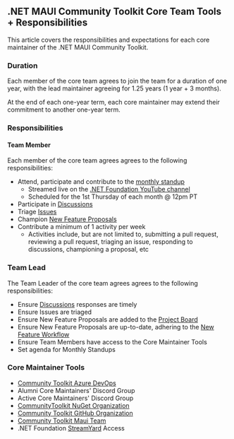 ## .NET MAUI Community Toolkit Core Team Tools + Responsibilities

This article covers the responsibilities and expectations for each core maintainer of the .NET MAUI Community Toolkit. 

### Duration

Each member of the core team agrees to join the team for a duration of one year, with the lead maintainer agreeing for 1.25 years (1 year + 3 months). 

At the end of each one-year term, each core maintainer may extend their commitment to another one-year term.

### Responsibilities 

#### Team Member

Each member of the core team agrees agrees to the following responsibilities:
- Attend, participate and contribute to the [monthly standup](https://www.youtube.com/watch?v=0ZBh2Hl54ZY)
  - Streamed live on the [.NET Foundation YouTube channel](https://www.youtube.com/channel/UCiaZbznpWV1o-KLxj8zqR6A)
  - Scheduled for the 1st Thursday of each month @ 12pm PT
- Participate in [Discussions](https://github.com/CommunityToolkit/Maui/discussions)
- Triage [Issues](https://github.com/CommunityToolkit/Maui/issues)
- Champion [New Feature Proposals](https://github.com/CommunityToolkit/Maui/projects/1)
- Contribute a minimum of 1 activity per week
  - Activities include, but are not limited to, submitting a pull request, reviewing a pull request, triaging an issue, responding to discussions, championing a proposal, etc

### Team Lead

The Team Leader of the core team agrees agrees to the following responsibilities:
- Ensure [Discussions](https://github.com/CommunityToolkit/Maui/discussions) responses are timely
- Ensure Issues are triaged
- Ensure New Feature Proposals are added to the [Project Board](https://github.com/CommunityToolkit/Maui/projects/1) 
- Ensure New Feature Proposals are up-to-date, adhering to the [New Feature Workflow](https://github.com/CommunityToolkit/Maui#submitting-a-new-feature)
- Ensure Team Members have access to the Core Maintainer Tools
- Set agenda for Monthly Standups

### Core Maintainer Tools
- [Community Toolkit Azure DevOps](https://dev.azure.com/dotnet/CommunityToolkit)
- Alumni Core Maintainers' Discord Group
- Active Core Maintainers' Discord Group
- [CommunityToolkit NuGet Organization](https://www.nuget.org/profiles/Microsoft.Toolkit)
- [Community Toolkit GitHub Organization]()
- [Community Toolkit Maui Team](https://github.com/orgs/CommunityToolkit/teams/maui/members)
- .NET Foundation [StreamYard](https://streamyard.com) Access